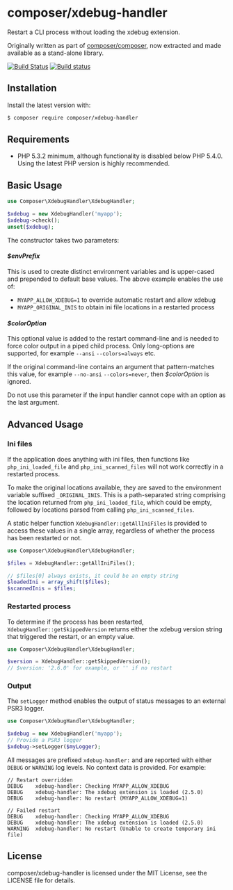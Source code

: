 # composer/xdebug-handler

Restart a CLI process without loading the xdebug extension.

Originally written as part of [composer/composer](https://github.com/composer/composer),
now extracted and made available as a stand-alone library.

[![Build Status](https://travis-ci.org/composer/xdebug-handler.svg?branch=master)](https://travis-ci.org/composer/xdebug-handler)
[![Build status](https://ci.appveyor.com/api/projects/status/a5eb3gm7arlfdhso?svg=true)](https://ci.appveyor.com/project/Seldaek/xdebug-handler)

## Installation

Install the latest version with:

```bash
$ composer require composer/xdebug-handler
```

## Requirements

* PHP 5.3.2 minimum, although functionality is disabled below PHP 5.4.0. Using the latest PHP version is highly recommended.

## Basic Usage
```php
use Composer\XdebugHandler\XdebugHandler;

$xdebug = new XdebugHandler('myapp');
$xdebug->check();
unset($xdebug);
```

The constructor takes two parameters:

#### _$envPrefix_
This is used to create distinct environment variables and is upper-cased and prepended to default base values. The above example enables the use of:

- `MYAPP_ALLOW_XDEBUG=1` to override automatic restart and allow xdebug
- `MYAPP_ORIGINAL_INIS` to obtain ini file locations in a restarted process

#### _$colorOption_
This optional value is added to the restart command-line and is needed to force color output in a piped child process. Only long-options are supported, for example `--ansi` `--colors=always` etc.

If the original command-line contains an argument that pattern-matches this value, for example `--no-ansi` `--colors=never`, then _$colorOption_ is ignored.

Do not use this parameter if the input handler cannot cope with an option as the last argument.

## Advanced Usage

### Ini files
If the application does anything with ini files, then functions like `php_ini_loaded_file` and `php_ini_scanned_files` will not work correctly in a restarted process.

To make the original locations available, they are saved to the environment variable suffixed `_ORIGINAL_INIS`. This is a path-separated string comprising the location returned from `php_ini_loaded_file`, which could be empty, followed by locations parsed from calling `php_ini_scanned_files`.

A static helper function `XdebugHandler::getAllIniFiles` is provided to access these values in a single array, regardless of whether the process has been restarted or not.

```php
use Composer\XdebugHandler\XdebugHandler;

$files = XdebugHandler::getAllIniFiles();

// $files[0] always exists, it could be an empty string
$loadedIni = array_shift($files);
$scannedInis = $files;
```

### Restarted process
To determine if the process has been restarted, `XdebugHandler::getSkippedVersion` returns either the xdebug version string that triggered the restart, or an empty value.

```php
use Composer\XdebugHandler\XdebugHandler;

$version = XdebugHandler::getSkippedVersion();
// $version: '2.6.0' for example, or '' if no restart
```

### Output
The `setLogger` method enables the output of status messages to an external PSR3 logger.

```php
use Composer\XdebugHandler\XdebugHandler;

$xdebug = new XdebugHandler('myapp');
// Provide a PSR3 logger
$xdebug->setLogger($myLogger);
```

All messages are prefixed `xdebug-handler:` and are reported with either `DEBUG` or `WARNING` log levels. No context data is provided. For example:

```
// Restart overridden
DEBUG    xdebug-handler: Checking MYAPP_ALLOW_XDEBUG
DEBUG    xdebug-handler: The xdebug extension is loaded (2.5.0)
DEBUG    xdebug-handler: No restart (MYAPP_ALLOW_XDEBUG=1)

// Failed restart
DEBUG    xdebug-handler: Checking MYAPP_ALLOW_XDEBUG
DEBUG    xdebug-handler: The xdebug extension is loaded (2.5.0)
WARNING  xdebug-handler: No restart (Unable to create temporary ini file)
```

## License
composer/xdebug-handler is licensed under the MIT License, see the LICENSE file for details.
